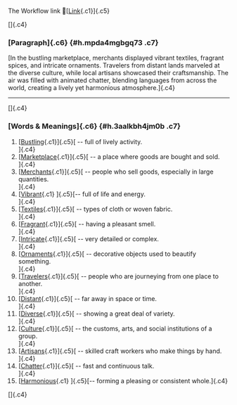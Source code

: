 The Workflow link
👏[[Link](https://www.google.com/url?q=http://www.google.com&sa=D&source=editors&ust=1756207471082684&usg=AOvVaw3o2XEGG956ny9eBkwPYYyI){.c1}]{.c5}

[]{.c4}

### [Paragraph]{.c6} {#h.mpda4mgbgq73 .c7}

[In the bustling marketplace, merchants displayed vibrant textiles,
fragrant spices, and intricate ornaments. Travelers from distant lands
marveled at the diverse culture, while local artisans showcased their
craftsmanship. The air was filled with animated chatter, blending
languages from across the world, creating a lively yet harmonious
atmosphere.]{.c4}

------------------------------------------------------------------------

[]{.c4}

### [Words & Meanings]{.c6} {#h.3aalkbh4jm0b .c7}

1.  [[Bustling](https://www.google.com/url?q=http://www.google.com&sa=D&source=editors&ust=1756207471083870&usg=AOvVaw3T0pIEVNZ0kkv1CFqENjNF){.c1}]{.c5}[ --
    full of lively activity.\
    ]{.c4}
2.  [[Marketplace](https://www.google.com/url?q=http://www.google.com&sa=D&source=editors&ust=1756207471084097&usg=AOvVaw3CrWMQlbG_V734yhemtgfG){.c1}]{.c5}[ --
    a place where goods are bought and sold.\
    ]{.c4}
3.  [[Merchants](https://www.google.com/url?q=http://www.google.com&sa=D&source=editors&ust=1756207471084324&usg=AOvVaw0N8UxQHFooRG8yb_Oex80q){.c1}]{.c5}[ --
    people who sell goods, especially in large quantities.\
    ]{.c4}
4.  [[Vibrant](https://www.google.com/url?q=http://www.google.com&sa=D&source=editors&ust=1756207471084545&usg=AOvVaw3YowpLtWZrlqjq_HJ4tIop){.c1}
    ]{.c5}[-- full of life and energy.\
    ]{.c4}
5.  [[Textiles](https://www.google.com/url?q=http://www.google.com&sa=D&source=editors&ust=1756207471084667&usg=AOvVaw1KbFaOiZZ9Xi-L5XnrugQ6){.c1}]{.c5}[ --
    types of cloth or woven fabric.\
    ]{.c4}
6.  [[Fragrant](https://www.google.com/url?q=http://www.google.com&sa=D&source=editors&ust=1756207471084799&usg=AOvVaw2ZrSmF3Hygx9MsInbq4zEV){.c1}]{.c5}[ --
    having a pleasant smell.\
    ]{.c4}
7.  [[Intricate](https://www.google.com/url?q=http://www.google.com&sa=D&source=editors&ust=1756207471084922&usg=AOvVaw11FrOKLpNnAxJcOvwqaxgN){.c1}]{.c5}[ --
    very detailed or complex.\
    ]{.c4}
8.  [[Ornaments](https://www.google.com/url?q=http://www.google.com&sa=D&source=editors&ust=1756207471085066&usg=AOvVaw2uvaXy4_EqKgkxRtx05Y4i){.c1}]{.c5}[ --
    decorative objects used to beautify something.\
    ]{.c4}
9.  [[Travelers](https://www.google.com/url?q=http://www.google.com&sa=D&source=editors&ust=1756207471085230&usg=AOvVaw3nnd-jbXcisX3OxTreMtBd){.c1}]{.c5}[ --
    people who are journeying from one place to another.\
    ]{.c4}
10. [[Distant](https://www.google.com/url?q=http://www.google.com&sa=D&source=editors&ust=1756207471085470&usg=AOvVaw1MyB9mxSedMRXJnzbVslCG){.c1}]{.c5}[ --
    far away in space or time.\
    ]{.c4}
11. [[Diverse](https://www.google.com/url?q=http://www.google.com&sa=D&source=editors&ust=1756207471085618&usg=AOvVaw0fUAfu3KeYrsj99m9B39xh){.c1}]{.c5}[ --
    showing a great deal of variety.\
    ]{.c4}
12. [[Culture](https://www.google.com/url?q=http://www.google.com&sa=D&source=editors&ust=1756207471085739&usg=AOvVaw2XUowKNuAgne97NoeT2K1v){.c1}]{.c5}[ --
    the customs, arts, and social institutions of a group.\
    ]{.c4}
13. [[Artisans](https://www.google.com/url?q=http://www.google.com&sa=D&source=editors&ust=1756207471085924&usg=AOvVaw1mEpzSirQ8TSnUjdGFYDPd){.c1}]{.c5}[ --
    skilled craft workers who make things by hand.\
    ]{.c4}
14. [[Chatter](https://www.google.com/url?q=http://www.google.com&sa=D&source=editors&ust=1756207471086190&usg=AOvVaw0irUC648Ws9NnjTOZCDhAY){.c1}]{.c5}[ --
    fast and continuous talk.\
    ]{.c4}
15. [[Harmonious](https://www.google.com/url?q=http://www.google.com&sa=D&source=editors&ust=1756207471086331&usg=AOvVaw3gE47SuUXeGxUp58EHMDOO){.c1}
    ]{.c5}[-- forming a pleasing or consistent whole.]{.c4}

[]{.c4}
